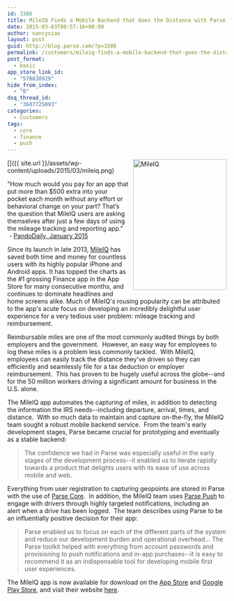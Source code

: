 ```yaml
---
id: 3386
title: MileIQ Finds a Mobile Backend that Goes the Distance with Parse
date: 2015-03-03T00:57:16+00:00
author: nancyxiao
layout: post
guid: http://blog.parse.com/?p=3386
permalink: /customers/mileiq-finds-a-mobile-backend-that-goes-the-distance-with-parse/
post_format:
  - basic
app_store_link_id:
  - "578830929"
hide_from_index:
  - "0"
dsq_thread_id:
  - "3687725093"
categories:
  - Customers
tags:
  - core
  - finance
  - push
---
```

[<img class="alignnone wp-image-2704 size-medium" style="border: 0pt none; float: right; padding-left: 10px; padding-bottom: 10px;" src="{{ site.url }}/assets/wp-content/uploads/2015/03/mileiq-215x300.png" alt="MileIQ" width="215" height="300" />]({{ site.url }}/assets/wp-content/uploads/2015/03/mileiq.png)

"How much would you pay for an app that put more than $500 extra into your pocket each month without any effort or behavioral change on your part? That’s the question that MileIQ users are asking themselves after just a few days of using the mileage tracking and reporting app."  - <a href="http://pando.com/2015/01/29/mileiq-raises-11m-to-take-the-pain-out-of-mileage-tracking-and-put-more-cash-in-users-pockets/" target="_blank">PandoDaily, January 2015</a>

Since its launch in late 2013, <a href="https://www.mileiq.com/" target="_blank">MileIQ</a> has saved both time and money for countless users with its highly popular iPhone and Android apps. It has topped the charts as the #1 grossing Finance app in the App Store for many consecutive months, and continues to dominate headlines and home screens alike. Much of MileIQ's rousing popularity can be attributed to the app's acute focus on developing an incredibly delightful user experience for a very tedious user problem: mileage tracking and reimbursement.

Reimbursable miles are one of the most commonly audited things by both employers and the government.  However, an easy way for employees to log these miles is a problem less commonly tackled.  With MileIQ, employees can easily track the distance they've driven so they can efficiently and seamlessly file for a tax deduction or employer reimbursement.  This has proven to be hugely useful across the globe--and for the 50 million workers driving a significant amount for business in the U.S. alone.

The MileIQ app automates the capturing of miles, in addition to detecting the information the IRS needs--including departure, arrival, times, and distance.  With so much data to maintain and capture on-the-fly, the MileIQ team sought a robust mobile backend service.  From the team's early development stages, Parse became crucial for prototyping and eventually as a stable backend:

> <span class="first-sentence">The confidence we had in Parse was especially useful in the early stages of the development process--it enabled us to iterate rapidly towards a product that delights users with its ease of use across mobile and web.</span>

Everything from user registration to capturing geopoints are stored in Parse with the use of <a href="https://parse.com/products/core" target="_blank">Parse Core</a>.  In addition, the MileIQ team uses <a href="https://parse.com/products/push" target="_blank">Parse Push</a> to engage with drivers through highly targeted notifications, including an alert when a drive has been logged.  The team describes using Parse to be an influentially positive decision for their app:

> <span class="first-sentence">Parse enabled us to focus on each of the different parts of the system and reduce our development burden and operational overhead...</span> The Parse toolkit helped with everything from account passwords and provisioning to push notifications and in-app purchases--it is easy to recommend it as an indispensable tool for developing mobile first user experiences.

The MileIQ app is now available for download on the <a href="https://itunes.apple.com/us/app/id578830929?mt=8" target="_blank">App Store</a> and <a href="https://play.google.com/store/apps/details?id=com.mobiledatalabs.mileiq&referrer=af_tranid%3DC2JC4MC7ED6SRCT%26c%3Dandroid_homepage%26pid%3Dwebsite" target="_blank">Google Play Store</a>, and visit their website <a href="https://www.mileiq.com/" target="_blank">here</a>.